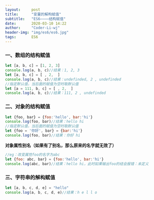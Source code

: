 ```yaml
---
layout:     post
title:      "变量的解构赋值"
subtitle:   "ES6————结构赋值"
date:       2020-03-10 14:22
author:     "Coder-Li-wj"
header-img: "img/es6/es6.jpg"
tags:       ES6
---  
```


### 一、数组的结构赋值  

```js
let [a, b, c] = [1, 2, 3]
console.log(a, b, c)//结果：1, 2, 3
let [a, b, c] = [ , 2,  ]
console.log(a, b, c)//结果：undefinded, 2 , undefinded
//指定默认值，当后面的赋值为空时取默认值
let [a = 111, b, c] = [ , 2,  ]
console.log(a, b, c)//结果：111, 2 , undefinded
```  

### 二、对象的结构赋值  
```js
let {foo, bar} = {foo:'hello', bar:'hi'}
console.log(foo, bar)//结果：hello hi
//指定默认值，当后面的赋值为空时取默认值
let {foo = '你好', bar} = {bar:'hi'}
console.log(foo, bar)//结果：你好 hi
```  
**对象属性别名（如果有了别名，那么原来的名字就无效了）**
```js
//eg：改变属性foo的名字为abc
let {foo: abc, bar} = {foo:'hello', bar:'hi'}
console.log(abc, bar)//结果：hello hi，此时如果输出foo的结会报错：未定义
```  

### 三、字符串的解构赋值  
```js
let [a, b, c, d, e] = "hello"
console.log(a, b, c, d, e)//结果：h e l l o
```